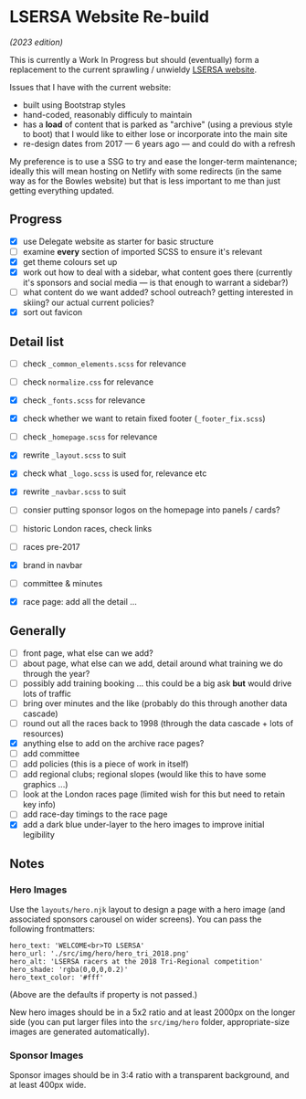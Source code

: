 # LSERSA Website Re-build

*(2023 edition)*

This is currently a Work In Progress but should (eventually) form a replacement to the current sprawling / unwieldy [LSERSA website](http://lsersa.org).

Issues that I have with the current website:
* built using Bootstrap styles
* hand-coded, reasonably difficuly to maintain
* has a **load** of content that is parked as "archive" (using a previous style to boot) that
  I would like to either lose or incorporate into the main site
* re-design dates from 2017 &mdash; 6 years ago &mdash; and could do with a refresh

My preference is to use a SSG to try and ease the longer-term maintenance; ideally this will
mean hosting on Netlify with some redirects (in the same way as for the Bowles website) but
that is less important to me than just getting everything updated.

## Progress
- [x] use Delegate website as starter for basic structure
- [ ] examine **every** section of imported SCSS to ensure it's relevant
- [x] get theme colours set up
- [x] work out how to deal with a sidebar, what content goes there (currently it's sponsors
      and social media &mdash; is that enough to warrant a sidebar?)
- [ ] what content do we want added? school outreach? getting interested in skiing? our
      actual current policies?
- [x] sort out favicon

## Detail list
- [ ] check `_common_elements.scss` for relevance
- [ ] check `normalize.css` for relevance
- [x] check `_fonts.scss` for relevance
- [x] check whether we want to retain  fixed footer (`_footer_fix.scss`)
- [ ] check `_homepage.scss` for relevance
- [x] rewrite `_layout.scss` to suit
- [x] check what `_logo.scss` is used for, relevance etc
- [x] rewrite `_navbar.scss` to suit
- [ ] consier putting sponsor logos on the homepage into panels / cards?
- [ ] historic London races, check links
- [ ] races pre-2017
- [x] brand in navbar
- [ ] committee &amp; minutes
- [x] race page: add all the detail ...


## Generally
- [ ] front page, what else can we add?
- [ ] about page, what else can we add, detail around what training we do through the year?
- [ ] possibly add training booking ... this could be a big ask **but** would drive lots of traffic
- [ ] bring over minutes and the like (probably do this through another data cascade)
- [ ] round out all the races back to 1998 (through the data cascade + lots of resources)
- [x] anything else to add on the archive race pages?
- [ ] add committee
- [ ] add policies (this is a piece of work in itself)
- [ ] add regional clubs; regional slopes (would like this to have some graphics ...)
- [ ] look at the London races page (limited wish for this but need to retain key info)
- [ ] add race-day timings to the race page
- [x] add a dark blue under-layer to the hero images to improve initial legibility

## Notes

### Hero Images

Use the `layouts/hero.njk` layout to design a page with a hero image (and associated
sponsors carousel on wider screens). You can pass the following frontmatters:

```
hero_text: 'WELCOME<br>TO LSERSA'
hero_url: './src/img/hero/hero_tri_2018.png'
hero_alt: 'LSERSA racers at the 2018 Tri-Regional competition'
hero_shade: 'rgba(0,0,0,0.2)'
hero_text_color: '#fff'
```

(Above are the defaults if property is not passed.)

New hero images should be in a 5x2 ratio and at least 2000px on the longer side (you
can put larger files into the `src/img/hero` folder, appropriate-size images are
generated automatically).

### Sponsor Images

Sponsor images should be in 3:4 ratio with a transparent background, and at least 400px wide.

